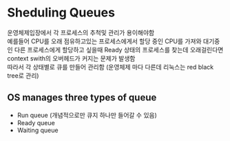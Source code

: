 # Sheduling Queues
운영체제입장에서 각 프로세스의 추척및 관리가 용이해야함  
예를들어 CPU를 오래 점유하고있는 프로세스에게서 할당 중인 CPU를 가져와 대기중인 다른 프로세스에게 할당하고 싶을때 Ready 상태의 프로세스를 찾는데 오래걸린다면 context swith의 오버헤드가 커지는 문제가 발생함  
따라서 각 상태별로 큐를 만들어 관리함 (운영체제 마다 다른데 리눅스는 red black tree로 관리)
## OS manages three types of queue
- Run queue (개념적으로만 큐지 하나만 들어갈 수 있음)
- Ready queue
- Waiting queue  
